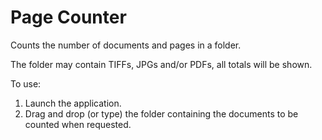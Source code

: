 # Page Counter
Counts the number of documents and pages in a folder.

The folder may contain TIFFs, JPGs and/or PDFs, all totals will be shown.

To use:
1. Launch the application. 
2. Drag and drop (or type) the folder containing the documents to be counted when requested.
